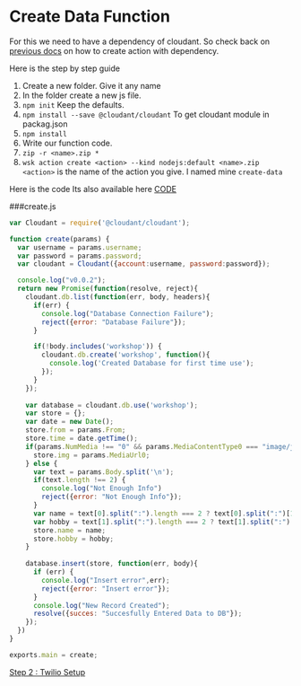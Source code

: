 # Create Data Function
For this we need to have a dependency of cloudant. So check back on [previous docs](./Basics.md) on how to create action with dependency.

Here is the step by step guide
1. Create a new folder. Give it any name
2. In the folder create a new js file.
3. `npm init` Keep the defaults.
4. `npm install --save @cloudant/cloudant` To get cloudant module in packag.json
5. `npm install`
6. Write our function code.
7. `zip -r <name>.zip *`
8. `wsk action create <action> --kind nodejs:default <name>.zip` 
`<action>` is the name of the action you give. I named mine `create-data`

Here is the code
Its also available here [CODE](./functions/create-data)

###create.js
```javascript
var Cloudant = require('@cloudant/cloudant');

function create(params) {
  var username = params.username;
  var password = params.password;
  var cloudant = Cloudant({account:username, password:password});

  console.log("v0.0.2");
  return new Promise(function(resolve, reject){
    cloudant.db.list(function(err, body, headers){
      if(err) {
        console.log("Database Connection Failure");
        reject({error: "Database Failure"});
      }

      if(!body.includes('workshop')) {
        cloudant.db.create('workshop', function(){
          console.log('Created Database for first time use');
        });
      }
    });
  
    var database = cloudant.db.use('workshop');
    var store = {};
    var date = new Date();
    store.from = params.From;
    store.time = date.getTime();
    if(params.NumMedia !== "0" && params.MediaContentType0 === "image/jpeg") {
      store.img = params.MediaUrl0;
    } else {
      var text = params.Body.split('\n');
      if(text.length !== 2) {
        console.log("Not Enough Info")
        reject({error: "Not Enough Info"});
      }
      var name = text[0].split(":").length === 2 ? text[0].split(":")[1].trim() : "Stranger";
      var hobby = text[1].split(":").length === 2 ? text[1].split(":")[1].trim() : "Nothing";
      store.name = name;
      store.hobby = hobby;
    }
  
    database.insert(store, function(err, body){
      if (err) {
        console.log("Insert error",err);
        reject({error: "Insert error"});
      }
      console.log("New Record Created");
      resolve({succes: "Succesfully Entered Data to DB"});
    });
  })
}

exports.main = create;
```

[Step 2 : Twilio Setup](./Twilio.md)